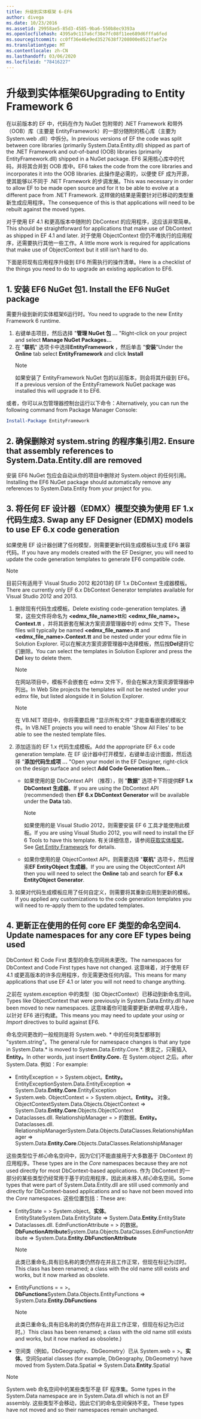 ```yaml
---
title: 升级到实体框架 6-EF6
author: divega
ms.date: 10/23/2016
ms.assetid: 29958ae5-85d3-4585-9ba6-550b8ec9393a
ms.openlocfilehash: 4395a9c117a6cf38e7fc08f11ee689d6fffa6fed
ms.sourcegitcommit: cc0ff36e46e9ed3527638f7208000e8521faef2e
ms.translationtype: MT
ms.contentlocale: zh-CN
ms.lasthandoff: 03/06/2020
ms.locfileid: "78416227"
---
```

# <a name="upgrading-to-entity-framework-6"></a><span data-ttu-id="cf643-102">升级到实体框架6</span><span class="sxs-lookup"><span data-stu-id="cf643-102">Upgrading to Entity Framework 6</span></span>

<span data-ttu-id="cf643-103">在以前版本的 EF 中，代码在作为 NuGet 包附带的 .NET Framework 和带外（OOB）库（主要是 EntityFramework）的一部分随附的核心库（主要为 System.web .dll）中拆分。</span><span class="sxs-lookup"><span data-stu-id="cf643-103">In previous versions of EF the code was split between core libraries (primarily System.Data.Entity.dll) shipped as part of the .NET Framework and out-of-band (OOB) libraries (primarily EntityFramework.dll) shipped in a NuGet package.</span></span> <span data-ttu-id="cf643-104">EF6 采用核心库中的代码，并将其合并到 OOB 库中。</span><span class="sxs-lookup"><span data-stu-id="cf643-104">EF6 takes the code from the core libraries and incorporates it into the OOB libraries.</span></span> <span data-ttu-id="cf643-105">此操作是必需的，以便使 EF 成为开源，使其能够以不同于 .NET Framework 的步调发展。</span><span class="sxs-lookup"><span data-stu-id="cf643-105">This was necessary in order to allow EF to be made open source and for it to be able to evolve at a different pace from .NET Framework.</span></span> <span data-ttu-id="cf643-106">这样做的结果是需要针对已移动的类型重新生成应用程序。</span><span class="sxs-lookup"><span data-stu-id="cf643-106">The consequence of this is that applications will need to be rebuilt against the moved types.</span></span>

<span data-ttu-id="cf643-107">对于使用 EF 4.1 和更高版本中随附的 DbContext 的应用程序，这应该非常简单。</span><span class="sxs-lookup"><span data-stu-id="cf643-107">This should be straightforward for applications that make use of DbContext as shipped in EF 4.1 and later.</span></span> <span data-ttu-id="cf643-108">对于使用 ObjectContext 但仍不难执行的应用程序，还需要执行其他一些工作。</span><span class="sxs-lookup"><span data-stu-id="cf643-108">A little more work is required for applications that make use of ObjectContext but it still isn’t hard to do.</span></span>

<span data-ttu-id="cf643-109">下面是将现有应用程序升级到 EF6 所需执行的操作清单。</span><span class="sxs-lookup"><span data-stu-id="cf643-109">Here is a checklist of the things you need to do to upgrade an existing application to EF6.</span></span>

## <a name="1-install-the-ef6-nuget-package"></a><span data-ttu-id="cf643-110">1. 安装 EF6 NuGet 包</span><span class="sxs-lookup"><span data-stu-id="cf643-110">1. Install the EF6 NuGet package</span></span>

<span data-ttu-id="cf643-111">需要升级到新的实体框架6运行时。</span><span class="sxs-lookup"><span data-stu-id="cf643-111">You need to upgrade to the new Entity Framework 6 runtime.</span></span>

1. <span data-ttu-id="cf643-112">右键单击项目，然后选择 "**管理 NuGet 包 ...** "</span><span class="sxs-lookup"><span data-stu-id="cf643-112">Right-click on your project and select **Manage NuGet Packages...**</span></span>  
2. <span data-ttu-id="cf643-113">在 "**联机**" 选项卡中选择**EntityFramework** ，然后单击 "**安装**"</span><span class="sxs-lookup"><span data-stu-id="cf643-113">Under the **Online** tab select **EntityFramework** and click **Install**</span></span>  
   > [!NOTE]
   > <span data-ttu-id="cf643-114">如果安装了 EntityFramework NuGet 包的以前版本，则会将其升级到 EF6。</span><span class="sxs-lookup"><span data-stu-id="cf643-114">If a previous version of the EntityFramework NuGet package was installed this will upgrade it to EF6.</span></span>

<span data-ttu-id="cf643-115">或者，你可以从包管理器控制台运行以下命令：</span><span class="sxs-lookup"><span data-stu-id="cf643-115">Alternatively, you can run the following command from Package Manager Console:</span></span>

``` powershell
Install-Package EntityFramework
```

## <a name="2-ensure-that-assembly-references-to-systemdataentitydll-are-removed"></a><span data-ttu-id="cf643-116">2. 确保删除对 system.string 的程序集引用</span><span class="sxs-lookup"><span data-stu-id="cf643-116">2. Ensure that assembly references to System.Data.Entity.dll are removed</span></span>

<span data-ttu-id="cf643-117">安装 EF6 NuGet 包应会自动从你的项目中删除对 System.object 的任何引用。</span><span class="sxs-lookup"><span data-stu-id="cf643-117">Installing the EF6 NuGet package should automatically remove any references to System.Data.Entity from your project for you.</span></span>

## <a name="3-swap-any-ef-designer-edmx-models-to-use-ef-6x-code-generation"></a><span data-ttu-id="cf643-118">3. 将任何 EF 设计器（EDMX）模型交换为使用 EF 1.x 代码生成</span><span class="sxs-lookup"><span data-stu-id="cf643-118">3. Swap any EF Designer (EDMX) models to use EF 6.x code generation</span></span>

<span data-ttu-id="cf643-119">如果使用 EF 设计器创建了任何模型，则需要更新代码生成模板以生成 EF6 兼容代码。</span><span class="sxs-lookup"><span data-stu-id="cf643-119">If you have any models created with the EF Designer, you will need to update the code generation templates to generate EF6 compatible code.</span></span>

> [!NOTE]
> <span data-ttu-id="cf643-120">目前只有适用于 Visual Studio 2012 和2013的 EF 1.x DbContext 生成器模板。</span><span class="sxs-lookup"><span data-stu-id="cf643-120">There are currently only EF 6.x DbContext Generator templates available for Visual Studio 2012 and 2013.</span></span>

1. <span data-ttu-id="cf643-121">删除现有代码生成模板。</span><span class="sxs-lookup"><span data-stu-id="cf643-121">Delete existing code-generation templates.</span></span> <span data-ttu-id="cf643-122">通常，这些文件将命名为 **\<edmx_file_name\>tt**和 **\<edmx_file_name\>。Context.tt** ，并将其嵌套在解决方案资源管理器中的 edmx 文件下。</span><span class="sxs-lookup"><span data-stu-id="cf643-122">These files will typically be named **\<edmx_file_name\>.tt** and **\<edmx_file_name\>.Context.tt** and be nested under your edmx file in Solution Explorer.</span></span> <span data-ttu-id="cf643-123">可以在解决方案资源管理器中选择模板，然后按**Del**键将它们删除。</span><span class="sxs-lookup"><span data-stu-id="cf643-123">You can select the templates in Solution Explorer and press the **Del** key to delete them.</span></span>  
   > [!NOTE]
   > <span data-ttu-id="cf643-124">在网站项目中，模板不会嵌套在 edmx 文件下，但会在解决方案资源管理器中列出。</span><span class="sxs-lookup"><span data-stu-id="cf643-124">In Web Site projects the templates will not be nested under your edmx file, but listed alongside it in Solution Explorer.</span></span>  

   > [!NOTE]
   > <span data-ttu-id="cf643-125">在 VB.NET 项目中，你将需要启用 "显示所有文件" 才能查看嵌套的模板文件。</span><span class="sxs-lookup"><span data-stu-id="cf643-125">In VB.NET projects you will need to enable 'Show All Files' to be able to see the nested template files.</span></span>
2. <span data-ttu-id="cf643-126">添加适当的 EF 1.x 代码生成模板。</span><span class="sxs-lookup"><span data-stu-id="cf643-126">Add the appropriate EF 6.x code generation template.</span></span> <span data-ttu-id="cf643-127">在 EF 设计器中打开模型，右键单击设计图面，然后选择 "**添加代码生成项 ...** "</span><span class="sxs-lookup"><span data-stu-id="cf643-127">Open your model in the EF Designer, right-click on the design surface and select **Add Code Generation Item...**</span></span>
    - <span data-ttu-id="cf643-128">如果使用的是 DbContext API （推荐），则 "**数据**" 选项卡下将提供**EF 1.x DbContext 生成器**。</span><span class="sxs-lookup"><span data-stu-id="cf643-128">If you are using the DbContext API (recommended) then **EF 6.x DbContext Generator** will be available under the **Data** tab.</span></span>  
      > [!NOTE]
      > <span data-ttu-id="cf643-129">如果使用的是 Visual Studio 2012，则需要安装 EF 6 工具才能使用此模板。</span><span class="sxs-lookup"><span data-stu-id="cf643-129">If you are using Visual Studio 2012, you will need to install the EF 6 Tools to have this template.</span></span> <span data-ttu-id="cf643-130">有关详细信息，请参阅[获取实体框架](~/ef6/fundamentals/install.md)。</span><span class="sxs-lookup"><span data-stu-id="cf643-130">See [Get Entity Framework](~/ef6/fundamentals/install.md) for details.</span></span>  

    - <span data-ttu-id="cf643-131">如果你使用的是 ObjectContext API，则需要选择 "**联机**" 选项卡，然后搜索**EF EntityObject 生成器**。</span><span class="sxs-lookup"><span data-stu-id="cf643-131">If you are using the ObjectContext API then you will need to select the **Online** tab and search for **EF 6.x EntityObject Generator**.</span></span>  
3. <span data-ttu-id="cf643-132">如果对代码生成模板应用了任何自定义，则需要将其重新应用到更新的模板。</span><span class="sxs-lookup"><span data-stu-id="cf643-132">If you applied any customizations to the code generation templates you will need to re-apply them to the updated templates.</span></span>

## <a name="4-update-namespaces-for-any-core-ef-types-being-used"></a><span data-ttu-id="cf643-133">4. 更新正在使用的任何 core EF 类型的命名空间</span><span class="sxs-lookup"><span data-stu-id="cf643-133">4. Update namespaces for any core EF types being used</span></span>

<span data-ttu-id="cf643-134">DbContext 和 Code First 类型的命名空间尚未更改。</span><span class="sxs-lookup"><span data-stu-id="cf643-134">The namespaces for DbContext and Code First types have not changed.</span></span> <span data-ttu-id="cf643-135">这意味着，对于使用 EF 4.1 或更高版本的许多应用程序，你无需更改任何内容。</span><span class="sxs-lookup"><span data-stu-id="cf643-135">This means for many applications that use EF 4.1 or later you will not need to change anything.</span></span>

<span data-ttu-id="cf643-136">之前在 system.exception 中的类型（如 ObjectContext）已移动到新命名空间。</span><span class="sxs-lookup"><span data-stu-id="cf643-136">Types like ObjectContext that were previously in System.Data.Entity.dll have been moved to new namespaces.</span></span> <span data-ttu-id="cf643-137">这意味着你可能需要更新*使用*或*导入*指令，以针对 EF6 进行构建。</span><span class="sxs-lookup"><span data-stu-id="cf643-137">This means you may need to update your *using* or *Import* directives to build against EF6.</span></span>

<span data-ttu-id="cf643-138">命名空间更改的一般规则是将 System.web. \* 中的任何类型都移到 "system.string"。</span><span class="sxs-lookup"><span data-stu-id="cf643-138">The general rule for namespace changes is that any type in System.Data.\* is moved to System.Data.Entity.Core.\*.</span></span> <span data-ttu-id="cf643-139">换言之，只需插入**Entity。**</span><span class="sxs-lookup"><span data-stu-id="cf643-139">In other words, just insert **Entity.Core.**</span></span> <span data-ttu-id="cf643-140">在 System.object 之后。</span><span class="sxs-lookup"><span data-stu-id="cf643-140">after System.Data.</span></span> <span data-ttu-id="cf643-141">例如：</span><span class="sxs-lookup"><span data-stu-id="cf643-141">For example:</span></span>

- <span data-ttu-id="cf643-142">EntityException = > System.object。**Entity。** EntityException</span><span class="sxs-lookup"><span data-stu-id="cf643-142">System.Data.EntityException => System.Data.**Entity.Core**.EntityException</span></span>  
- <span data-ttu-id="cf643-143">System.web. ObjectContext = > System.object。**Entity。** 对象。 ObjectContext</span><span class="sxs-lookup"><span data-stu-id="cf643-143">System.Data.Objects.ObjectContext => System.Data.**Entity.Core**.Objects.ObjectContext</span></span>  
- <span data-ttu-id="cf643-144">Dataclasses.dll. RelationshipManager = > 的数据。**Entity。** Dataclasses.dll. RelationshipManager</span><span class="sxs-lookup"><span data-stu-id="cf643-144">System.Data.Objects.DataClasses.RelationshipManager => System.Data.**Entity.Core**.Objects.DataClasses.RelationshipManager</span></span>  

<span data-ttu-id="cf643-145">这些类型位于*核心*命名空间中，因为它们不能直接用于大多数基于 DbContext 的应用程序。</span><span class="sxs-lookup"><span data-stu-id="cf643-145">These types are in the *Core* namespaces because they are not used directly for most DbContext-based applications.</span></span> <span data-ttu-id="cf643-146">作为 DbContext 的一部分的某些类型仍经常用于基于的应用程序，因此尚未移入*核心*命名空间。</span><span class="sxs-lookup"><span data-stu-id="cf643-146">Some types that were part of System.Data.Entity.dll are still used commonly and directly for DbContext-based applications and so have not been moved into the *Core* namespaces.</span></span> <span data-ttu-id="cf643-147">这些位置包括：</span><span class="sxs-lookup"><span data-stu-id="cf643-147">These are:</span></span>

- <span data-ttu-id="cf643-148">EntityState = > System.object。**实体**。EntityState</span><span class="sxs-lookup"><span data-stu-id="cf643-148">System.Data.EntityState => System.Data.**Entity**.EntityState</span></span>  
- <span data-ttu-id="cf643-149">Dataclasses.dll. EdmFunctionAttribute = > 的数据。**DbFunctionAttribute**</span><span class="sxs-lookup"><span data-stu-id="cf643-149">System.Data.Objects.DataClasses.EdmFunctionAttribute => System.Data.**Entity.DbFunctionAttribute**</span></span>  
  > [!NOTE]
  > <span data-ttu-id="cf643-150">此类已重命名;具有旧名称的类仍然存在并且工作正常，但现在标记为过时。</span><span class="sxs-lookup"><span data-stu-id="cf643-150">This class has been renamed; a class with the old name still exists and works, but it now marked as obsolete.</span></span>  
- <span data-ttu-id="cf643-151">EntityFunctions = = >。**DbFunctions**</span><span class="sxs-lookup"><span data-stu-id="cf643-151">System.Data.Objects.EntityFunctions => System.Data.**Entity.DbFunctions**</span></span>  
  > [!NOTE]
  > <span data-ttu-id="cf643-152">此类已重命名;具有旧名称的类仍然存在并且工作正常，但现在标记为已过时。）</span><span class="sxs-lookup"><span data-stu-id="cf643-152">This class has been renamed; a class with the old name still exists and works, but it now marked as obsolete.)</span></span>  
- <span data-ttu-id="cf643-153">空间类（例如，DbGeography、DbGeometry）已从 System.web = >。**实体**。空间</span><span class="sxs-lookup"><span data-stu-id="cf643-153">Spatial classes (for example, DbGeography, DbGeometry) have moved from System.Data.Spatial => System.Data.**Entity**.Spatial</span></span>

> [!NOTE]
> <span data-ttu-id="cf643-154">System.web 命名空间中的某些类型不是 EF 程序集。</span><span class="sxs-lookup"><span data-stu-id="cf643-154">Some types in the System.Data namespace are in System.Data.dll which is not an EF assembly.</span></span> <span data-ttu-id="cf643-155">这些类型不会移动，因此它们的命名空间保持不变。</span><span class="sxs-lookup"><span data-stu-id="cf643-155">These types have not moved and so their namespaces remain unchanged.</span></span>
